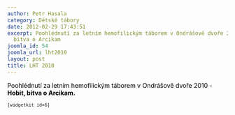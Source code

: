 ```yaml
---
author: Petr Hasala
category: Dětské tábory
date: 2012-02-29 17:43:51
excerpt: Poohlédnutí za letním hemofilickým táborem v Ondrášově dvoře 2010 - Hobit,
  bitva o Arcikam
joomla_id: 54
joomla_url: lht2010
layout: post
title: LHT 2010
---
```


<p><span style="color: #000000;">Poohlédnutí za letním hemofilickým táborem v Ondrášově dvoře 2010 - <strong>Hobit, bitva o Arcikam.</strong></span></p>

<p><code><code>[widgetkit id=6]</code></code></p>